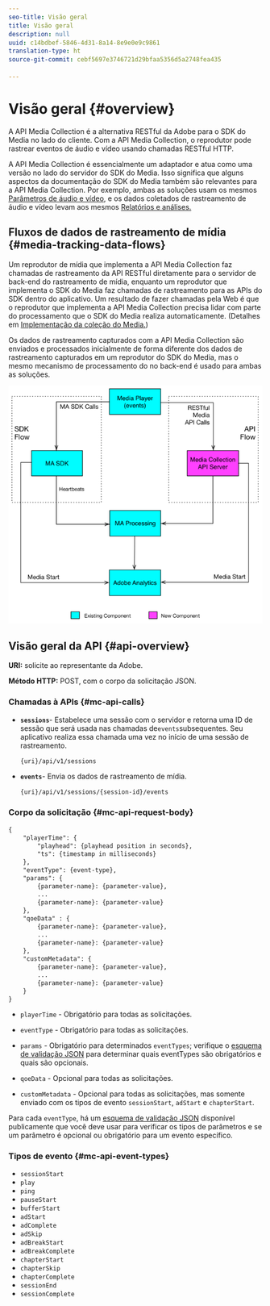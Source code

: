 ```yaml
---
seo-title: Visão geral
title: Visão geral
description: null
uuid: c14bdbef-5846-4d31-8a14-8e9e0e9c9861
translation-type: ht
source-git-commit: cebf5697e3746721d29bfaa5356d5a2748fea435

---
```



# Visão geral {#overview}

A API Media Collection é a alternativa RESTful da Adobe para o SDK do Media no lado do cliente. Com a API Media Collection, o reprodutor pode rastrear eventos de áudio e vídeo usando chamadas RESTful HTTP.

A API Media Collection é essencialmente um adaptador e atua como uma versão no lado do servidor do SDK do Media. Isso significa que alguns aspectos da documentação do SDK do Media também são relevantes para a API Media Collection. Por exemplo, ambas as soluções usam os mesmos [Parâmetros de áudio e vídeo](/help/metrics-and-metadata/audio-video-parameters.md), e os dados coletados de rastreamento de áudio e vídeo levam aos mesmos [Relatórios e análises.](/help/media-reports/media-reports-enable.md)

## Fluxos de dados de rastreamento de mídia {#media-tracking-data-flows}

Um reprodutor de mídia que implementa a API Media Collection faz chamadas de rastreamento da API RESTful diretamente para o servidor de back-end do rastreamento de mídia, enquanto um reprodutor que implementa o SDK do Media faz chamadas de rastreamento para as APIs do SDK dentro do aplicativo. Um resultado de fazer chamadas pela Web é que o reprodutor que implementa a API Media Collection precisa lidar com parte do processamento que o SDK do Media realiza automaticamente. (Detalhes em [Implementação da coleção do Media.](mc-api-impl/mc-api-quick-start.md))

Os dados de rastreamento capturados com a API Media Collection são enviados e processados inicialmente de forma diferente dos dados de rastreamento capturados em um reprodutor do SDK do Media, mas o mesmo mecanismo de processamento do no back-end é usado para ambas as soluções.

![](assets/col_api_overview_simple.png)

## Visão geral da API {#api-overview}

**URI:** solicite ao representante da Adobe.

**Método HTTP:** POST, com o corpo da solicitação JSON.

### Chamadas à APIs {#mc-api-calls}

* **`sessions`**- Estabelece uma sessão com o servidor e retorna uma ID de sessão que será usada nas chamadas de`events`subsequentes. Seu aplicativo realiza essa chamada uma vez no início de uma sessão de rastreamento.

   ```
   {uri}/api/v1/sessions
   ```

* **`events`**- Envia os dados de rastreamento de mídia.

   ```
   {uri}/api/v1/sessions/{session-id}/events
   ```

### Corpo da solicitação {#mc-api-request-body}

```
{
    "playerTime": {
        "playhead": {playhead position in seconds},
        "ts": {timestamp in milliseconds}
    },
    "eventType": {event-type},
    "params": {
        {parameter-name}: {parameter-value},
        ...
        {parameter-name}: {parameter-value}
    },
    "qoeData" : {
        {parameter-name}: {parameter-value},
        ...
        {parameter-name}: {parameter-value}
    },
    "customMetadata": {
        {parameter-name}: {parameter-value},
        ...
        {parameter-name}: {parameter-value}
    }
}
```

* `playerTime` - Obrigatório para todas as solicitações.
* `eventType` - Obrigatório para todas as solicitações.
* `params` - Obrigatório para determinados `eventTypes`; verifique o [esquema de validação JSON](mc-api-ref/mc-api-json-validation.md) para determinar quais eventTypes são obrigatórios e quais são opcionais.

* `qoeData` - Opcional para todas as solicitações.
* `customMetadata` - Opcional para todas as solicitações, mas somente enviado com os tipos de evento `sessionStart`, `adStart` e `chapterStart`.

Para cada `eventType`, há um [esquema de validação JSON](mc-api-ref/mc-api-json-validation.md) disponível publicamente que você deve usar para verificar os tipos de parâmetros e se um parâmetro é opcional ou obrigatório para um evento específico.

### Tipos de evento {#mc-api-event-types}

* `sessionStart`
* `play`
* `ping`
* `pauseStart`
* `bufferStart`
* `adStart`
* `adComplete`
* `adSkip`
* `adBreakStart`
* `adBreakComplete`
* `chapterStart`
* `chapterSkip`
* `chapterComplete`
* `sessionEnd`
* `sessionComplete`
